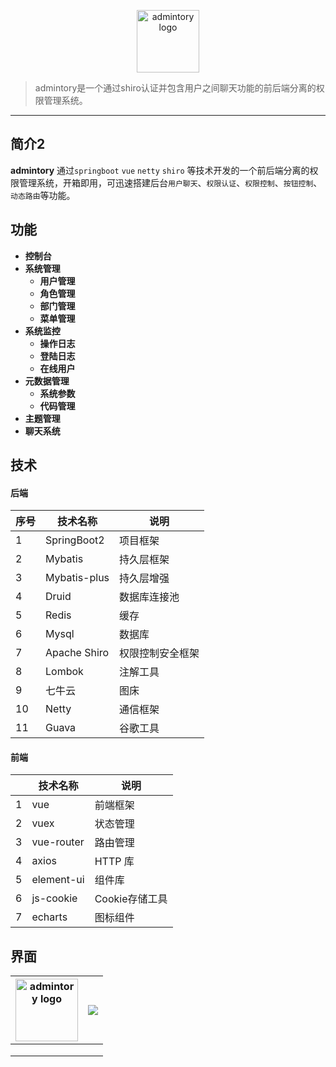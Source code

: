 <p align="center">
    <a href="#" target="_blank" rel="noopener noreferrer">
        <img width="100" src="http://r43gtz94v.hd-bkt.clouddn.com/slack-logo-84.png" alt="admintory logo" />
    </a>
</p>


> admintory是一个通过shiro认证并包含用户之间聊天功能的前后端分离的权限管理系统。


------------------------------

## 简介2

**admintory** 通过`springboot` `vue` `netty` `shiro` 等技术开发的一个前后端分离的权限管理系统，开箱即用，可迅速搭建后台`用户聊天`、`权限认证`、`权限控制`、`按钮控制`、`动态路由`等功能。 

## 功能

- **控制台**
- **系统管理**
  - **用户管理**
  - **角色管理**
  - **部门管理**
  - **菜单管理**
- **系统监控**
  - **操作日志**
  - **登陆日志**
  - **在线用户**
- **元数据管理**
  - **系统参数**
  - **代码管理**
- **主题管理**
- **聊天系统**

## 技术

#### 后端

| 序号 | 技术名称     | 说明             |
| ---- | ------------ | ---------------- |
| 1    | SpringBoot2  | 项目框架         |
| 2    | Mybatis      | 持久层框架       |
| 3    | Mybatis-plus | 持久层增强       |
| 4    | Druid        | 数据库连接池     |
| 5    | Redis        | 缓存             |
| 6    | Mysql        | 数据库           |
| 7    | Apache Shiro | 权限控制安全框架 |
| 8    | Lombok       | 注解工具         |
| 9    | 七牛云       | 图床             |
| 10   | Netty        | 通信框架         |
| 11   | Guava        | 谷歌工具         |

#### 前端

|      | 技术名称     | 说明           |
| ---- | ------------ | -------------- |
| 1    | vue          | 前端框架       |
| 2    | vuex         | 状态管理       |
| 3    | vue-router   | 路由管理       |
| 4    | axios        | HTTP 库        |
| 5    | element-ui   | 组件库         |
| 6    | js-cookie    | Cookie存储工具 |
| 7    | echarts      | 图标组件       |


## 界面

| <img width="100" src="http://r43gtz94v.hd-bkt.clouddn.com/slack-logo-84.png" alt="admintory logo" /> | ![](http://r43gtz94v.hd-bkt.clouddn.com/slack-logo-84.png) |
| ------------------------------------------------------------ | ---------------------------------------------------------- |
|                                                              |                                                            |
|                                                              |                                                            |
|                                                              |                                                            |

